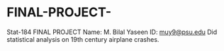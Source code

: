 # FINAL-PROJECT-
Stat-184 FINAL PROJECT
Name: M. Bilal Yaseen 
ID: muy9@psu.edu 
Did statistical analysis on 19th century airplane crashes. 
